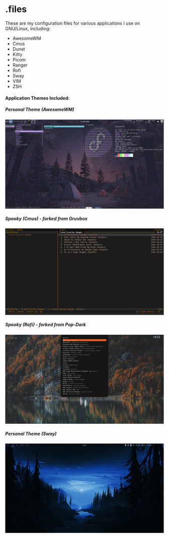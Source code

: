 # .files
These are my configuration files for various applications I use on GNU/Linux, including:
<ul>
<li>AwesomeWM</li>
<li>Cmus</li>
<li>Dunst</li>
<li>Kitty</li>
<li>Picom</li>
<li>Ranger</li>
<li>Rofi</li>
<li>Sway</li>
<li>VIM</li>
<li>ZSH</li>
</ul>
<h4>Application Themes Included:</h4>
<h5>Personal Theme (AwesomeWM)</h5>
<img src=Screenshots/NN_Awesome.png>
<h5>Spooky (Cmus) - forked from Gruvbox</h5>
<img src=Screenshots/CMUS_Spooky.png>
<h5>Spooky (Rofi) - forked from Pop-Dark</h5>
<img src=Screenshots/Rofi_Spooky.png>
<h5>Personal Theme (Sway)</h5>
<img src=Screenshots/Sway.png>
